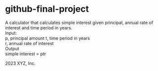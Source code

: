 # github-final-project
A calculator that calculates simple interest given principal, annual rate of interest and time period in years.  
Input:  
      p, principal amount
      t, time period in years  
      r, annual rate of interest  
Output  
      simple interest = p*t*r  

2023 XYZ, Inc.

